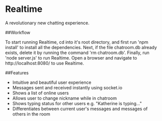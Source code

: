 Realtime
======

A revolutionary new chatting experience.

##Workflow

To start running Realtime, cd into it's root directory, and first run 'npm install' to install all the dependencies. Next, if the file chatroom.db already exists, delete it by running the command 'rm chatroom.db'. Finally, run 'node server.js' to run Realtime. Open a browser and navigate to http://localhost:8080/ to use Realtime.

##Features

- Intuitive and beautiful user experience
- Messages sent and received instantly using socket.io
- Shows a list of online users
- Allows user to change nickname while in chatroom
- Shows typing status for other users e.g. "Katherine is typing..."
- Differentiates between current user's messages and messages of others in the room

